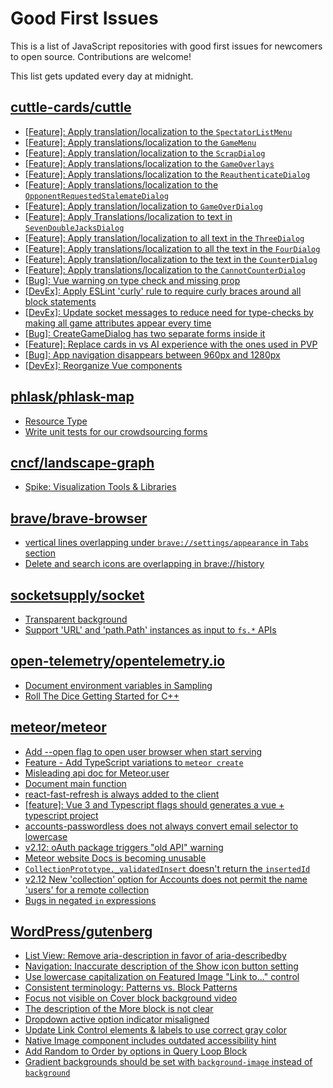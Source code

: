 # Good First Issues

This is a list of JavaScript repositories with good first issues for newcomers to open source. Contributions are welcome!

This list gets updated every day at midnight.

## [cuttle-cards/cuttle](https://github.com/cuttle-cards/cuttle)

- [[Feature]: Apply translation/localization to the `SpectatorListMenu`](https://github.com/cuttle-cards/cuttle/issues/638)
- [[Feature]: Apply translations/localization to the `GameMenu`](https://github.com/cuttle-cards/cuttle/issues/636)
- [[Feature]: Apply translation/localization to the `ScrapDialog`](https://github.com/cuttle-cards/cuttle/issues/635)
- [[Feature]: Apply translations/localization to the `GameOverlays`](https://github.com/cuttle-cards/cuttle/issues/634)
- [[Feature]: Apply translations/localization to the `ReauthenticateDialog` ](https://github.com/cuttle-cards/cuttle/issues/633)
- [[Feature]: Apply translations/localization to the `OpponentRequestedStalemateDialog`](https://github.com/cuttle-cards/cuttle/issues/632)
- [[Feature]: Apply translation/localization to `GameOverDialog`](https://github.com/cuttle-cards/cuttle/issues/631)
- [[Feature]: Apply Translations/localization to text in `SevenDoubleJacksDialog`](https://github.com/cuttle-cards/cuttle/issues/630)
- [[Feature]: Apply translation/localization to all text in the `ThreeDialog`](https://github.com/cuttle-cards/cuttle/issues/629)
- [[Feature]: Apply translations/localization to all the text in the `FourDialog`](https://github.com/cuttle-cards/cuttle/issues/628)
- [[Feature]: Apply translation/localization to the text in the `CounterDialog`](https://github.com/cuttle-cards/cuttle/issues/627)
- [[Feature]: Apply translations/localization to the `CannotCounterDialog`](https://github.com/cuttle-cards/cuttle/issues/626)
- [[Bug]: Vue warning on type check and missing prop](https://github.com/cuttle-cards/cuttle/issues/575)
- [[DevEx]: Apply ESLint 'curly' rule to require curly braces around all block statements](https://github.com/cuttle-cards/cuttle/issues/620)
- [[DevEx]: Update socket messages to reduce need for type-checks by making all game attributes appear every time](https://github.com/cuttle-cards/cuttle/issues/621)
- [[Bug]: CreateGameDialog has two separate forms inside it](https://github.com/cuttle-cards/cuttle/issues/518)
- [[Feature]: Replace cards in vs AI experience with the ones used in PVP](https://github.com/cuttle-cards/cuttle/issues/547)
- [[Bug]: App navigation disappears between 960px and 1280px](https://github.com/cuttle-cards/cuttle/issues/581)
- [[DevEx]: Reorganize Vue components](https://github.com/cuttle-cards/cuttle/issues/546)

## [phlask/phlask-map](https://github.com/phlask/phlask-map)

- [Resource Type](https://github.com/phlask/phlask-map/issues/349)
- [Write unit tests for our crowdsourcing forms](https://github.com/phlask/phlask-map/issues/199)

## [cncf/landscape-graph](https://github.com/cncf/landscape-graph)

- [Spike: Visualization Tools & Libraries](https://github.com/cncf/landscape-graph/issues/72)

## [brave/brave-browser](https://github.com/brave/brave-browser)

- [vertical lines overlapping under `brave://settings/appearance` in `Tabs` section](https://github.com/brave/brave-browser/issues/30100)
- [Delete and search icons are overlapping in brave://history](https://github.com/brave/brave-browser/issues/32399)

## [socketsupply/socket](https://github.com/socketsupply/socket)

- [Transparent background](https://github.com/socketsupply/socket/issues/648)
- [Support 'URL' and 'path.Path' instances as input to `fs.*` APIs](https://github.com/socketsupply/socket/issues/575)

## [open-telemetry/opentelemetry.io](https://github.com/open-telemetry/opentelemetry.io)

- [Document environment variables in Sampling](https://github.com/open-telemetry/opentelemetry.io/issues/3325)
- [Roll The Dice Getting Started for C++](https://github.com/open-telemetry/opentelemetry.io/issues/3345)

## [meteor/meteor](https://github.com/meteor/meteor)

- [Add --open flag to open user browser when start serving](https://github.com/meteor/meteor/issues/12233)
- [Feature - Add TypeScript variations to `meteor create`](https://github.com/meteor/meteor/issues/12792)
- [Misleading api doc for Meteor.user](https://github.com/meteor/meteor/issues/11820)
- [Document main function](https://github.com/meteor/meteor/issues/12320)
- [react-fast-refresh is always added to the client](https://github.com/meteor/meteor/issues/12086)
- [[feature]: Vue 3 and Typescript flags should generates a vue + typescript project](https://github.com/meteor/meteor/issues/12368)
- [accounts-passwordless does not always convert email selector to lowercase](https://github.com/meteor/meteor/issues/12412)
- [v2.12: oAuth package triggers "old API" warning](https://github.com/meteor/meteor/issues/12641)
- [Meteor website Docs is becoming unusable](https://github.com/meteor/meteor/issues/12608)
- [`CollectionPrototype._validatedInsert` doesn't return the `insertedId`](https://github.com/meteor/meteor/issues/12159)
- [v2.12 New 'collection' option for Accounts does not permit the name 'users' for a remote collection](https://github.com/meteor/meteor/issues/12610)
- [Bugs in negated `in` expressions](https://github.com/meteor/meteor/issues/12781)

## [WordPress/gutenberg](https://github.com/WordPress/gutenberg)

- [List View: Remove aria-description in favor of aria-describedby](https://github.com/WordPress/gutenberg/issues/55165)
- [Navigation: Inaccurate description of the Show icon button setting](https://github.com/WordPress/gutenberg/issues/55163)
- [Use lowercase capitalization on Featured Image "Link to..." control](https://github.com/WordPress/gutenberg/issues/55057)
- [Consistent terminology: Patterns vs. Block Patterns](https://github.com/WordPress/gutenberg/issues/49617)
- [Focus not visible on Cover block background video](https://github.com/WordPress/gutenberg/issues/41989)
- [The description of the More block is not clear](https://github.com/WordPress/gutenberg/issues/41854)
- [Dropdown active option indicator misaligned](https://github.com/WordPress/gutenberg/issues/52001)
- [Update Link Control elements & labels to use correct gray color](https://github.com/WordPress/gutenberg/issues/54589)
- [Native Image component includes outdated accessibility hint](https://github.com/WordPress/gutenberg/issues/45124)
- [Add Random to Order by options in Query Loop Block](https://github.com/WordPress/gutenberg/issues/40481)
- [Gradient backgrounds should be set with `background-image` instead of `background`](https://github.com/WordPress/gutenberg/issues/32787)

